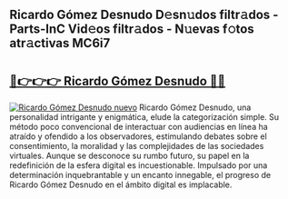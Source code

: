 ## Ricardo Gómez Desnudo D𝚎sn𝚞dos filtr𝚊dos - Parts-InC Vid𝚎os filtr𝚊dos - N𝚞evas f𝚘tos atr𝚊ctivas MC6i7

# <h2><a href="http://mbbgvm.tromn.icu/?c=Ricardo+G%c3%b3mez+Desnudo">🔗👉👉👉 Ricardo Gómez Desnudo 🔗🔗</a></h2>

[![Ricardo Gómez Desnudo nuevo](https://i.imgur.com/pEAQMta.gif)](http://mbbgvm.tromn.icu/?c=Ricardo+G%c3%b3mez+Desnudo)
Ricardo Gómez Desnudo, una personalidad intrigante y enigmática, elude la categorización simple. Su método poco convencional de interactuar con audiencias en línea ha atraído y ofendido a los observadores, estimulando debates sobre el consentimiento, la moralidad y las complejidades de las sociedades virtuales. Aunque se desconoce su rumbo futuro, su papel en la redefinición de la esfera digital es incuestionable. Impulsado por una determinación inquebrantable y un encanto innegable, el progreso de Ricardo Gómez Desnudo en el ámbito digital es implacable.
